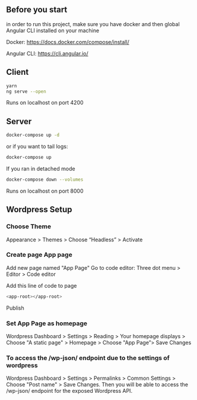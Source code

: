 ## Before you start
in order to run this project, make sure you have docker and then global Angular CLI installed on your machine

Docker: 
https://docs.docker.com/compose/install/

Angular CLI: 
https://cli.angular.io/

## Client
```bash
yarn
ng serve --open
```
Runs on localhost on port 4200

## Server
```bash
docker-compose up -d
```
or if you want to tail logs:
```bash
docker-compose up
```
If you ran in detached mode
```bash
docker-compose down --volumes
```
Runs on localhost on port 8000

## Wordpress Setup

### Choose Theme
Appearance > Themes > Choose “Headless” > Activate

### Create page App page
Add new page named "App Page"
Go to code editor: Three dot menu > Editor > Code editor

Add this line of code to page
```bash
<app-root></app-root>
```
Publish

### Set App Page as homepage 

Wordpress Dashboard > Settings > Reading > Your homepage displays > Choose "A static page" > Homepage > Choose "App Page”> Save Changes

### To access the /wp-json/ endpoint due to the settings of wordpress 
Wordpress Dashboard > Settings > Permalinks > Common Settings > Choose "Post name" > Save Changes. Then you will be able to access the /wp-json/ endpoint for the exposed Wordpress API.